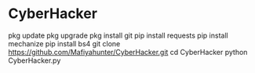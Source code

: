 # CyberHacker
pkg update
pkg upgrade
pkg install git
pip install requests
pip install mechanize
pip install bs4
git clone https://github.com/Mafiyahunter/CyberHacker.git
cd CyberHacker
python CyberHacker.py
